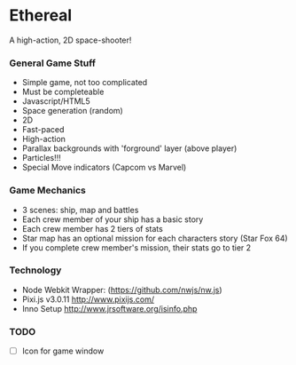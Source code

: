 # Ethereal

A high-action, 2D space-shooter!

### General Game Stuff

* Simple game, not too complicated
* Must be completeable
* Javascript/HTML5
* Space generation (random)
* 2D
* Fast-paced
* High-action
* Parallax backgrounds with 'forground' layer (above player)
* Particles!!!
* Special Move indicators (Capcom vs Marvel)

### Game Mechanics

* 3 scenes: ship, map and battles
* Each crew member of your ship has a basic story
* Each crew member has 2 tiers of stats
* Star map has an optional mission for each characters story (Star Fox 64)
* If you complete crew member's mission, their stats go to tier 2

### Technology

* Node Webkit Wrapper: (https://github.com/nwjs/nw.js)
* Pixi.js v3.0.11 http://www.pixijs.com/
* Inno Setup http://www.jrsoftware.org/isinfo.php

### TODO
- [ ] Icon for game window